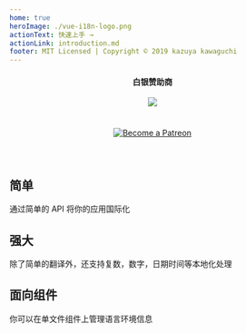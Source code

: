 ```yaml
---
home: true
heroImage: ./vue-i18n-logo.png
actionText: 快速上手 →
actionLink: introduction.md
footer: MIT Licensed | Copyright © 2019 kazuya kawaguchi
---
```


<div class="sponsors" style="text-align:center; padding: 0 0 24px 0;">
  <h4>白银赞助商</h4>
  <a href="https://www.codeandweb.com/babeledit?utm_campaign=vue-i18n-2019-01" target="_blank">
    <img src="/vue-i18n/patrons/babeledit.png">
  </a>
</div>

<div class="patreon" style="padding: 0 0 24px 0;">
  <p style="text-align: center;">
    <a href="https://www.patreon.com/kazupon" target="_blank">
      <img src="https://c5.patreon.com/external/logo/become_a_patron_button.png" alt="Become a Patreon">
    </a>
  </p>
</div>

<div class="features">
  <div class="feature">
    <h2>简单</h2>
    <p>通过简单的 API 将你的应用国际化</p>
  </div>
  <div class="feature">
    <h2>强大</h2>
    <p>除了简单的翻译外，还支持复数，数字，日期时间等本地化处理</p>
  </div>
  <div class="feature">
    <h2>面向组件</h2>
    <p>你可以在单文件组件上管理语言环境信息</p>
  </div>
</div>
